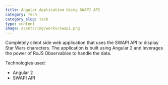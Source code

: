 ```yaml
---
title: Angular Application Using SWAPI API
category: Tech
category_slug: tech
type: content
image: assets/img/works/swapi.png
---
```


Completely client side web application that uses the SWAPI API to display Star Wars characters. The application is built using Angular 2 and leverages the power of RxJS Observables to handle the data.

Technologies used:
* Angular 2
* SWAPI API
